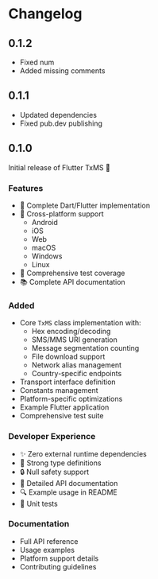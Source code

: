 # Changelog

## 0.1.2

- Fixed num
- Added missing comments

## 0.1.1

- Updated dependencies
- Fixed pub.dev publishing

## 0.1.0

Initial release of Flutter TxMS 🎉

### Features

- 🔄 Complete Dart/Flutter implementation
- 📱 Cross-platform support
  - Android
  - iOS
  - Web
  - macOS
  - Windows
  - Linux
- 🧪 Comprehensive test coverage
- 📚 Complete API documentation

### Added

- Core `TxMS` class implementation with:
  - Hex encoding/decoding
  - SMS/MMS URI generation
  - Message segmentation counting
  - File download support
  - Network alias management
  - Country-specific endpoints
- Transport interface definition
- Constants management
- Platform-specific optimizations
- Example Flutter application
- Comprehensive test suite

### Developer Experience

- ✨ Zero external runtime dependencies
- 🎯 Strong type definitions
- 🔒 Null safety support
- 📝 Detailed API documentation
- 🔍 Example usage in README
- 🧪 Unit tests

### Documentation

- Full API reference
- Usage examples
- Platform support details
- Contributing guidelines
